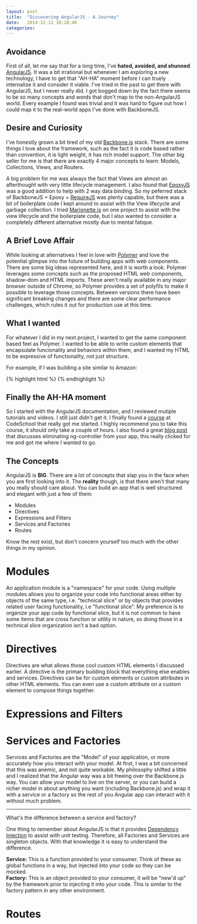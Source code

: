 ```yaml
---
layout: post
title:  "Discovering AngularJS - A Journey"
date:   2014-12-12 10:28:46
categories: 
---
```


Avoidance
------
First of all, let me say that for a long time, I've **hated, avoided, and shunned** [AngularJS](http://angularjs.org).  It was a bit irrational but whenever I am exploring a new technology, I have to get that "AH-HA" moment before I can truely internalize it and consider it viable.  I've tried in the past to get there with AngularJS, but I never really did.  I got bogged down by the fact there seems to be so many concepts and words that don't map to the non-AngularJS world.  Every example I found was trivial and it was hard to figure out how I could map it to the real-world apps I've done with BackboneJS.  

Desire and Curiosity
-----
I've honestly grown a bit tired of my old [Backbone.js](http://backbonejs.org) stack.  There are some things I love about the framework,  such as the fact it is code based rather than convention, it is light weight, it has rich model support.  The other big seller for me is that there are exactly 4 major concepts to learn:  Models, Collections, Views, and Routers.  

A big problem for me was always the fact that Views are almost an afterthought with very little lifecycle management.  I also found that [EpoxyJS](http://epoxyjs.org) was a good addition to help with 2 way data binding.  So my peferred stack of BackboneJS  + Epoxy + [RequireJS](http://requirejs.org) was plenty capable, but there was a bit of boilerplate code I kept around to assist with the View lifecycle and garbage collection.  I tried [Marionette.js](http://marionettejs.com) on one project to assist with the view lifecycle and the boilerplate code, but I also wanted to consider a completely different alternative mostly due to mental fatique.  

A Brief Love Affair
-----
While looking at alternatives I feel in love with [Polymer](http://polymer-project.org) and love the potential glimpse into the future of building apps with web components.  There are some big ideas represented here, and it is worth a look. Polymer leverages some concepts such as the proposed HTML web components, shadow-dom and HTML imports. These aren't really available in any major browser outside of Chrome, so Polymer provides a set of polyfils to make it possible to leverage those concepts. Between versions there have been significant breaking changes and there are some clear performance challenges, which rules it out for production use at this time.

What I wanted
------
 For whatever I did in my next project, I wanted to get the same component based feel as Polymer.  I wanted to be able to write custom elements that encapsulate funcionality and behaviors within them, and I wanted my HTML to be expressive of functionality, not just structure.

 For example, if I was building a site similar to Amazon:

{% highlight html %}
<site-shell>
	<left-panel>
		<site-menu></site-menu>
	</left-panel>
	<right-panel>
		<main-content>
			<featured-productcarousel></featured-productcarousel>
			<product-categories></product-categories>
			<recommended-productsbyhistory></recommended-productsbyhistory>
		</main-content>
		<site-footer></site-footer>
	</right-panel>
</site-shell>
{% endhighlight %}

Finally the AH-HA moment
----
So I started with the AngularJS documentation, and I reviewed mutiple tutorials and videos. I still just didn't get it.  I finally found a [course](http://campus.codeschool.com/courses/shaping-up-with-angular-js) at CodeSchool that really got me started.  I highly recommend you to take this course, it should only take a couple of hours.  I also found a great 
[blog post](http://teropa.info/blog/2014/10/24/how-ive-improved-my-angular-apps-by-banning-ng-controller.html) that discusses eliminating ng-controller from your app, this really clicked for me and got me where I wanted to go.  

The Concepts
-----
AngularJS is **BIG**.  There are a lot of concepts that slap you in the face when you are first looking into it.  The **reality** though, is that there aren't that many you really should care about.  You can build an app that is well structured and elegant with just a few of them: 

 * Modules
 * Directives
 * Expressions and Filters
 * Services and Factories
 * Routes

Know the rest exist, but don't concern yourself too much with the other things in my opinion. 


Modules
========
An application module is a "namespace" for your code.  Using multiple modules allows you to organize your code into functional areas either by objects of the same type, i.e. "technical slice" or by objects that provides related user facing functionality, i.e "functional slice".  My preference is to organize your app code by functional slice, but it is not common to have some items that are cross function or utility in nature, so doing those in a technical slice organization isn't a bad option.

Directives 
=========
Directives are what allows those cool custom HTML elements I discussed earlier.  A directive is the primary building block that everything else enables and services.  Directives can be for custom elements or custom attributes in other HTML elements.  You can even use a custom attribute on a custom element to compose things together.  

Expressions and Filters
=========

Services and Factories
=========
Services and Factories are the "Model" of your application, or more accurately how you interact with your model.  At first, I was a bit 
concerned that this was anemic, and not quite workable.  My philosophy shifted a little and I realized that the Angular way was a bit freeing
over the Backbone.js way.  You can allow your model to live on the server, or you can build a richer model in about anything you want (including Backbone.js) and wrap it with a service or a factory so the rest of you Angular app can interact with it without much problem.  

-----
What's the difference between a service and factory?

One thing to remember about AngularJS is that it provides [Dependency Injection](http://en.wikipedia.org/wiki/Dependency_injection) to assist with unit testing.  Therefore, all Factories and Services are singleton objects.  With that knowledge it is easy to understand the difference. 

 **Service:** This is a function provided to your consumer.  Think of these as global functions in a way, but injected into your code so they can be mocked.  <br />
 **Factory:** This is an object provided to your consumer, it will be "new'd up" by the framework prior to injecting it into your code.  This is similar to the factory pattern in any other environment. 


Routes
=========




